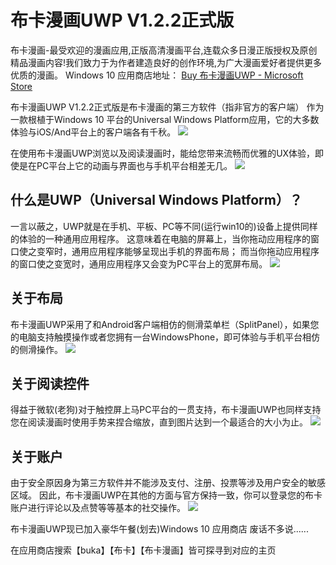 
# 布卡漫画UWP V1.2.2正式版


布卡漫画-最受欢迎的漫画应用,正版高清漫画平台,连载众多日漫正版授权及原创精品漫画内容!我们致力于为作者建造良好的创作环境,为广大漫画爱好者提供更多优质的漫画。
Windows 10 应用商店地址： 
[Buy 布卡漫画UWP - Microsoft Store](https://www.microsoft.com/en-us/p/布卡漫画uwp/9n4hkl63jjzd?activetab=pivot:overviewtab)   

布卡漫画UWP V1.2.2正式版是布卡漫画的第三方软件（指非官方的客户端）
作为一款根植于Windows 10 平台的Universal Windows Platform应用，它的大多数体验与iOS/And平台上的客户端各有千秋。
![](https://github.com/ysdy44/buka/blob/master/ScreenShot/%E7%A3%81%E5%B8%96%E5%9B%BE%E6%A0%87.png)  

在使用布卡漫画UWP浏览以及阅读漫画时，能给您带来流畅而优雅的UX体验，即使是在PC平台上它的动画与界面也与手机平台相差无几。
![](https://github.com/ysdy44/buka/blob/master/ScreenShot/%E8%B6%85%E7%BA%A7%E8%8B%B1%E9%9B%84%E7%94%BB.png)  

## 什么是UWP（Universal Windows Platform）？
一言以蔽之，UWP就是在手机、平板、PC等不同(运行win10的)设备上提供同样的体验的一种通用应用程序。
这意味着在电脑的屏幕上，当你拖动应用程序的窗口使之变窄时，通用应用程序能够呈现出手机的界面布局；
而当你拖动应用程序的窗口使之变宽时，通用应用程序又会变为PC平台上的宽屏布局。
![](https://github.com/ysdy44/buka/blob/master/ScreenShot/%E4%B8%89%E6%AE%B5%E5%BC%8F%E5%B8%83%E5%B1%80.jpg)  


## 关于布局
布卡漫画UWP采用了和Android客户端相仿的侧滑菜单栏（SplitPanel），如果您的电脑支持触摸操作或者您拥有一台WindowsPhone，即可体验与手机平台相仿的侧滑操作。
![](https://github.com/ysdy44/buka/blob/master/ScreenShot/IPX.jpg)  

## 关于阅读控件
得益于微软(老狗)对于触控屏上马PC平台的一贯支持，布卡漫画UWP也同样支持您在阅读漫画时使用手势来捏合缩放，直到图片达到一个最适合的大小为止。
![](https://github.com/ysdy44/buka/blob/master/ScreenShot/%E9%98%85%E8%AF%BB%E6%8E%A7%E4%BB%B6.jpg)  

## 关于账户
由于安全原因身为第三方软件并不能涉及支付、注册、投票等涉及用户安全的敏感区域。
因此，布卡漫画UWP在其他的方面与官方保持一致，你可以登录您的布卡账户进行评论以及点赞等等基本的社交操作。
![](https://github.com/ysdy44/buka/blob/master/ScreenShot/%E6%88%91%E7%9A%84%E6%B6%88%E6%81%AF.jpg)  

布卡漫画UWP现已加入豪华午餐(划去)Windows 10 应用商店
废话不多说......


在应用商店搜索【buka】【布卡】【布卡漫画】皆可探寻到对应的主页
